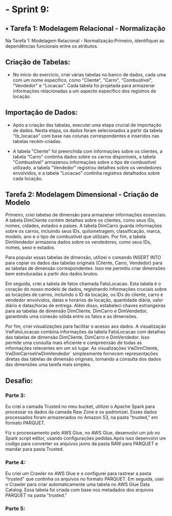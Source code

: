 <h1>- Sprint 9:</h1>

<h2>• Tarefa 1: Modelagem Relacional - Normalização</h2>
Na Tarefa 1: Modelagem Relacional - Normalização:Primeiro, identifiquei as dependências funcionais entre os atributos.

<h2>Criação de Tabelas:</h2>

- No início do exercício, criei várias tabelas no banco de dados, cada uma com um nome específico, como "Cliente", "Carro", "Combustivel", "Vendedor" e "Locacao". Cada tabela foi projetada para armazenar informações relacionadas a um aspecto específico dos registros de locação.

<h2>Importação de Dados:</h2>

- Após a criação das tabelas, executei uma etapa crucial de importação de dados. Nesta etapa, os dados foram selecionados a partir da tabela "tb_locacao" com base nas colunas correspondentes e inseridos nas tabelas recém-criadas.

- A tabela "Cliente" foi preenchida com informações sobre os clientes, a tabela "Carro" continha dados sobre os carros disponíveis, a tabela "Combustivel" armazenou informações sobre o tipo de combustível utilizado, a tabela "Vendedor" registrou detalhes sobre os vendedores envolvidos, e a tabela "Locacao" continha registros detalhados sobre cada locação.

<h2>Tarefa 2: Modelagem Dimensional - Criação de Modelo</h2>

Primeiro, criei tabelas de dimensão para armazenar informações essenciais. A tabela DimCliente contém detalhes sobre os clientes, como seus IDs, nomes, cidades, estados e países. A tabela DimCarro guarda informações sobre os carros, incluindo seus IDs, quilometragem, classificação, marca, modelo, ano e o tipo de combustível que utilizam. Por fim, a tabela DimVendedor armazena dados sobre os vendedores, como seus IDs, nomes, sexo e estados.

Para popular essas tabelas de dimensão, utilizei o comando INSERT INTO para copiar os dados das tabelas originais (Cliente, Carro, Vendedor) para as tabelas de dimensão correspondentes. Isso me permitiu criar dimensões bem estruturadas a partir dos dados brutos.

Em seguida, criei a tabela de fatos chamada FatoLocacao. Esta tabela é o coração do nosso modelo de dados, registrando informações cruciais sobre as locações de carros, incluindo o ID da locação, os IDs do cliente, carro e vendedor envolvidos, datas e horários de locação, quantidade diária, valor diário e datas/horas de entrega. Além disso, estabeleci chaves estrangeiras para as tabelas de dimensão DimCliente, DimCarro e DimVendedor, garantindo uma conexão sólida entre os fatos e as dimensões.

Por fim, criei visualizações para facilitar o acesso aos dados. A visualização VwFatoLocacao combina informações da tabela FatoLocacao com detalhes das tabelas de dimensão DimCliente, DimCarro e DimVendedor. Isso permite uma consulta mais eficiente e compreensão de todas as informações relevantes em um só lugar. As visualizações VwDimCliente, VwDimCarroeVwDimVendedor` simplesmente fornecem representações diretas das tabelas de dimensão originais, tornando a consulta dos dados das dimensões uma tarefa mais simples.

<h2>Desafio:</h2>

<h3>Parte 3:</h3>

Eu criei a camada Trusted no meu bucket, utilizei o Apache Spark para processar os dados da camada Raw Zone e os padronizei. Esses dados processados foram armazenados no Amazon S3, na pasta "trusted," em formato PARQUET.

Fiz o processamento pelo AWS Glue, no AWS Glue, desenvolvi um job no Spark script editor, usando configurações pedidas.Após isso desenvolvi um codigo para converter os arquivos jsons da pasta RAW para PARQUET e mandar para pasta Trusted.


<h3>Parte 4:</h3>
Eu criei um Crawler no AWS Glue e o configurei para rastrear a pasta "trusted" que continha os arquivos no formato PARQUET. Em seguida, usei o Crawler para criar automaticamente uma tabela no AWS Glue Data Catalog. Essa tabela foi criada com base nos metadados dos arquivos PARQUET na pasta "trusted."




<h3>Parte 5:</h3>
